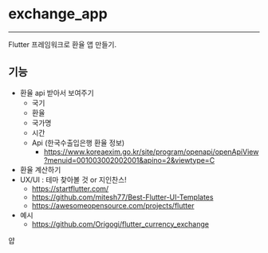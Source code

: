# exchange_app

---

Flutter 프레임워크로 환율 앱 만들기.

## 기능

- 환율 api 받아서 보여주기
  - 국기
  - 환율
  - 국가명
  - 시간
  - Api (한국수출입은행 환율 정보)
    - https://www.koreaexim.go.kr/site/program/openapi/openApiView?menuid=001003002002001&apino=2&viewtype=C
- 환율 계산하기
- UX/UI : 테마 찾아볼 것 or 지인찬스!
  - https://startflutter.com/
  - https://github.com/mitesh77/Best-Flutter-UI-Templates
  - https://awesomeopensource.com/projects/flutter
- 예시 
  - https://github.com/Origogi/flutter_currency_exchange



얍